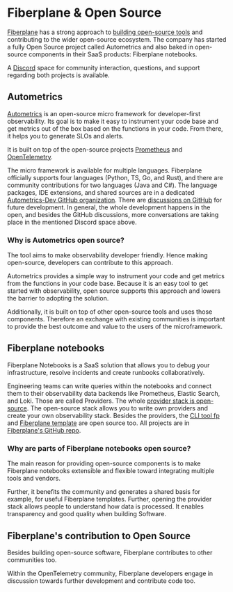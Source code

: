 # Fiberplane & Open Source 
[Fiberplane](https://fiberplane.com/) has a strong approach to [building open-source tools](https://fiberplane.com/opensource) and contributing to the wider open-source ecosystem. The company has started a fully Open Source project called Autometrics and also baked in open-source components in their SaaS products: Fiberplane notebooks. 

A [Discord](https://discord.gg/6eZyhxFBmC) space for community interaction, questions, and support regarding both projects is available. 

## Autometrics
 [Autometrics](https://autometrics.dev/) is an open-source micro framework for developer-first observability. Its goal is to make it easy to instrument your code base and get metrics out of the box based on the functions in your code. From there, it helps you to generate SLOs and alerts. 


It is built on top of the open-source projects [Prometheus](https://prometheus.io/) and [OpenTelemetry](https://opentelemetry.io/).

The micro framework is available for multiple languages. Fiberplane officially supports four languages (Python, TS, Go, and Rust), and there are community contributions for two languages (Java and C#). The language packages, IDE extensions, and shared sources are in a dedicated [Autometrics-Dev GitHub organization](https://github.com/autometrics-dev). There are [discussions on GitHub](https://github.com/orgs/autometrics-dev/discussions) for future development. In general, the whole development happens in the open, and besides the GitHub discussions, more conversations are taking place in the mentioned Discord space above. 

### Why is Autometrics open source?
The tool aims to make observability developer friendly. Hence making open-source, developers can contribute to this approach. 

Autometrics provides a simple way to instrument your code and get metrics from the functions in your code base. Because it is an easy tool to get started with observability, open source supports this approach and lowers the barrier to adopting the solution.

Additionally, it is built on top of other open-source tools and uses those components. Therefore an exchange with existing communities is important to provide the best outcome and value to the users of the microframework.

## Fiberplane notebooks
Fiberplane Notebooks is a SaaS solution that allows you to debug your infrastructure, resolve incidents and create runbooks collaboratively.

Engineering teams can write queries within the notebooks and connect them to their observability data backends like Prometheus, Elastic Search, and Loki. Those are called Providers. The whole [provider stack is open-source](https://fiberplane.com/blog/opensourcing-providers). The open-source stack allows you to write own providers and create your own observability stack. Besides the providers, the [CLI tool fp](https://github.com/fiberplane/fp) and [Fiberplane template](https://github.com/fiberplane/templates) are open source too. All projects are in [Fiberplane's GitHub repo](https://github.com/fiberplane). 


### Why are parts of Fiberplane notebooks open source?
The main reason for providing open-source components is to make Fiberplane notebooks extensible and flexible toward integrating multiple tools and vendors. 

Further, it benefits the community and generates a shared basis for example, for useful Fiberplane templates. Further, opening the provider stack allows people to understand how data is processed. It enables transparency and good quality when building Software.


## Fiberplane's contribution to Open Source

Besides building open-source software, Fiberplane contributes to other communities too. 

Within the OpenTelemetry community, Fiberplane developers engage in discussion towards further development and contribute code too.
